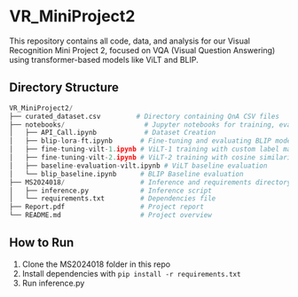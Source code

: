 # VR_MiniProject2
This repository contains all code, data, and analysis for our Visual Recognition Mini Project 2, focused on VQA (Visual Question Answering) using transformer-based models like ViLT and BLIP.

## Directory Structure
``` python
VR_MiniProject2/
├── curated_dataset.csv         # Directory containing QnA CSV files
├── notebooks/                    # Jupyter notebooks for training, evaluation, and visualization
│   ├── API_Call.ipynb            # Dataset Creation
│   ├── blip-lora-ft.ipynb       # Fine-tuning and evaluating BLIP model
│   ├── fine-tuning-vilt-1.ipynb # ViLT-1 training with custom label mapping
│   ├── fine-tuning-vilt-2.ipynb # ViLT-2 training with cosine similarity-based label replacement
│   ├── baseline-evaluation-vilt.ipynb # ViLT baseline evaluation
│   └── blip_baseline.ipynb      # BLIP Baseline evaluation
├── MS2024018/                   # Inference and requirements directory
│   ├── inference.py             # Inference script
│   └── requirements.txt         # Dependencies file
├── Report.pdf                   # Project report
└── README.md                    # Project overview
```


## How to Run

1. Clone the MS2024018 folder in this repo
2. Install dependencies with `pip install -r requirements.txt`
3. Run inference.py

